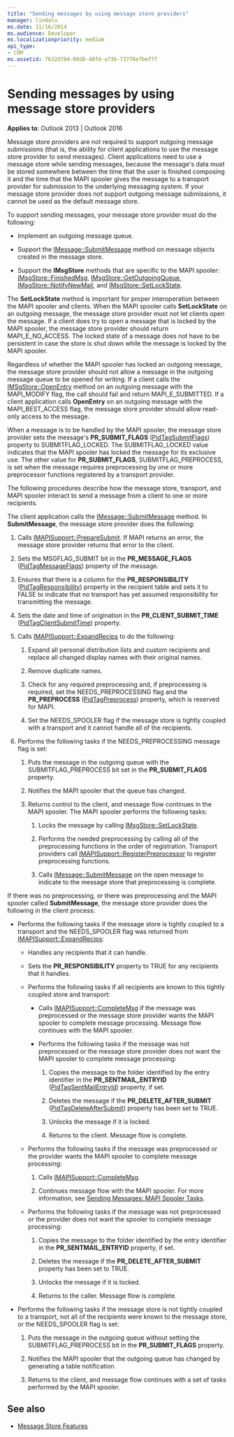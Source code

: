 ```yaml
---
title: "Sending messages by using message store providers"
manager: lindalu
ms.date: 11/16/2014
ms.audience: Developer
ms.localizationpriority: medium
api_type:
- COM
ms.assetid: 7632d784-00d8-48fd-a73b-73778efbef7f
---
```


# Sending messages by using message store providers

**Applies to**: Outlook 2013 | Outlook 2016 
  
Message store providers are not required to support outgoing message submissions (that is, the ability for client applications to use the message store provider to send messages). Client applications need to use a message store while sending messages, because the message's data must be stored somewhere between the time that the user is finished composing it and the time that the MAPI spooler gives the message to a transport provider for submission to the underlying messaging system. If your message store provider does not support outgoing message submissions, it cannot be used as the default message store.
  
To support sending messages, your message store provider must do the following:
  
- Implement an outgoing message queue.
    
- Support the [IMessage::SubmitMessage](imessage-submitmessage.md) method on message objects created in the message store. 
    
- Support the **IMsgStore** methods that are specific to the MAPI spooler: [IMsgStore::FinishedMsg](imsgstore-finishedmsg.md), [IMsgStore::GetOutgoingQueue](imsgstore-getoutgoingqueue.md), [IMsgStore::NotifyNewMail](imsgstore-notifynewmail.md), and [IMsgStore::SetLockState](imsgstore-setlockstate.md).
    
The **SetLockState** method is important for proper interoperation between the MAPI spooler and clients. When the MAPI spooler calls **SetLockState** on an outgoing message, the message store provider must not let clients open the message. If a client does try to open a message that is locked by the MAPI spooler, the message store provider should return MAPI_E_NO_ACCESS. The locked state of a message does not have to be persistent in case the store is shut down while the message is locked by the MAPI spooler. 
  
Regardless of whether the MAPI spooler has locked an outgoing message, the message store provider should not allow a message in the outgoing message queue to be opened for writing. If a client calls the [IMSgStore::OpenEntry](imsgstore-openentry.md) method on an outgoing message with the MAPI_MODIFY flag, the call should fail and return MAPI_E_SUBMITTED. If a client application calls **OpenEntry** on an outgoing message with the MAPI_BEST_ACCESS flag, the message store provider should allow read-only access to the message. 
  
When a message is to be handled by the MAPI spooler, the message store provider sets the message's **PR_SUBMIT_FLAGS** ([PidTagSubmitFlags](pidtagsubmitflags-canonical-property.md)) property to SUBMITFLAG_LOCKED. The SUBMITFLAG_LOCKED value indicates that the MAPI spooler has locked the message for its exclusive use. The other value for **PR_SUBMIT_FLAGS**, SUBMITFLAG_PREPROCESS, is set when the message requires preprocessing by one or more preprocessor functions registered by a transport provider.
  
The following procedures describe how the message store, transport, and MAPI spooler interact to send a message from a client to one or more recipients. 
  
The client application calls the [IMessage::SubmitMessage](imessage-submitmessage.md) method. In **SubmitMessage**, the message store provider does the following:
  
1. Calls [IMAPISupport::PrepareSubmit](imapisupport-preparesubmit.md). If MAPI returns an error, the message store provider returns that error to the client.
    
2. Sets the MSGFLAG_SUBMIT bit in the **PR_MESSAGE_FLAGS** ([PidTagMessageFlags](pidtagmessageflags-canonical-property.md)) property of the message.
    
3. Ensures that there is a column for the **PR_RESPONSIBILITY** ([PidTagResponsibility](pidtagresponsibility-canonical-property.md)) property in the recipient table and sets it to FALSE to indicate that no transport has yet assumed responsibility for transmitting the message.
    
4. Sets the date and time of origination in the **PR_CLIENT_SUBMIT_TIME** ([PidTagClientSubmitTime](pidtagclientsubmittime-canonical-property.md)) property.
    
5. Calls [IMAPISupport::ExpandRecips](imapisupport-expandrecips.md) to do the following: 
    
    1. Expand all personal distribution lists and custom recipients and replace all changed display names with their original names.
        
    2. Remove duplicate names.
        
    3. Check for any required preprocessing and, if preprocessing is required, set the NEEDS_PREPROCESSING flag and the **PR_PREPROCESS** ([PidTagPreprocess](pidtagpreprocess-canonical-property.md)) property, which is reserved for MAPI. 
        
    4. Set the NEEDS_SPOOLER flag if the message store is tightly coupled with a transport and it cannot handle all of the recipients. 
    
6. Performs the following tasks if the NEEDS_PREPROCESSING message flag is set:
    
    1. Puts the message in the outgoing queue with the SUBMITFLAG_PREPROCESS bit set in the **PR_SUBMIT_FLAGS** property. 
        
    2. Notifies the MAPI spooler that the queue has changed.
        
    3. Returns control to the client, and message flow continues in the MAPI spooler. The MAPI spooler performs the following tasks: 
    
       1. Locks the message by calling [IMsgStore::SetLockState](imsgstore-setlockstate.md).
            
       2. Performs the needed preprocessing by calling all of the preprocessing functions in the order of registration. Transport providers call [IMAPISupport::RegisterPreprocessor](imapisupport-registerpreprocessor.md) to register preprocessing functions. 
            
       3. Calls [IMessage::SubmitMessage](imessage-submitmessage.md) on the open message to indicate to the message store that preprocessing is complete. 
    
If there was no preprocessing, or there was preprocessing and the MAPI spooler called **SubmitMessage**, the message store provider does the following in the client process: 
  
- Performs the following tasks if the message store is tightly coupled to a transport and the NEEDS_SPOOLER flag was returned from [IMAPISupport::ExpandRecips](imapisupport-expandrecips.md):
    
   - Handles any recipients that it can handle.
    
   - Sets the **PR_RESPONSIBILITY** property to TRUE for any recipients that it handles. 
    
   - Performs the following tasks if all recipients are known to this tightly coupled store and transport: 
    
     - Calls [IMAPISupport::CompleteMsg](imapisupport-completemsg.md) if the message was preprocessed or the message store provider wants the MAPI spooler to complete message processing. Message flow continues with the MAPI spooler. 
    
     - Performs the following tasks if the message was not preprocessed or the message store provider does not want the MAPI spooler to complete message processing:
    
       1. Copies the message to the folder identified by the entry identifier in the **PR_SENTMAIL_ENTRYID** ([PidTagSentMailEntryId](pidtagsentmailentryid-canonical-property.md)) property, if set.
            
       2. Deletes the message if the **PR_DELETE_AFTER_SUBMIT** ([PidTagDeleteAfterSubmit](pidtagdeleteaftersubmit-canonical-property.md)) property has been set to TRUE.
            
       3. Unlocks the message if it is locked.
            
       4. Returns to the client. Message flow is complete.
    
  - Performs the following tasks if the message was preprocessed or the provider wants the MAPI spooler to complete message processing:
    
    1. Calls [IMAPISupport::CompleteMsg](imapisupport-completemsg.md). 
          
    2. Continues message flow with the MAPI spooler. For more information, see [Sending Messages: MAPI Spooler Tasks](sending-messages-mapi-spooler-tasks.md).
    
  - Performs the following tasks if the message was not preprocessed or the provider does not want the spooler to complete message processing:
    
    1. Copies the message to the folder identified by the entry identifier in the **PR_SENTMAIL_ENTRYID** property, if set. 
        
    2. Deletes the message if the **PR_DELETE_AFTER_SUBMIT** property has been set to TRUE. 
        
    3. Unlocks the message if it is locked. 
        
    4. Returns to the caller. Message flow is complete.
    
- Performs the following tasks if the message store is not tightly coupled to a transport, not all of the recipients were known to the message store, or the NEEDS_SPOOLER flag is set:
    
  1. Puts the message in the outgoing queue without setting the SUBMITFLAG_PREPROCESS bit in the **PR_SUBMIT_FLAGS** property. 
    
  2. Notifies the MAPI spooler that the outgoing queue has changed by generating a table notification. 
    
  3. Returns to the client, and message flow continues with a set of tasks performed by the MAPI spooler.
    
## See also

- [Message Store Features](message-store-features.md)

